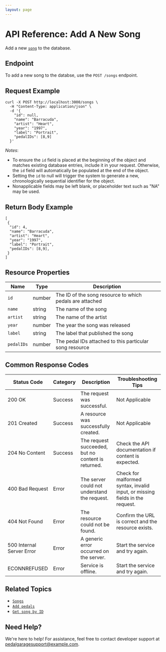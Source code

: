 ```yaml
---
layout: page
---
```


# API Reference: Add A New Song

Add a new [`song`](pg-resource-songs.md) to the database.

## Endpoint

To add a new song to the databse, use the `POST /songs` endpoint.

## Request Example

```shell
curl -X POST http://localhost:3000/songs \
  -H "Content-Type: application/json" \
  -d '{
    "id": null,
    "name": "Barracuda",
    "artist": "Heart",
    "year": "1997",
    "label": "Portrait",
    "pedalIDs": [8,9]
  }'
```

*Notes*:

* To ensure the `id` field is placed at the beginning of the object and matches existing database entries, include it in your request. Otherwise, the `id` field will automatically be populated at the end of the object.
* Setting the `id` to null will trigger the system to generate a new, chronologically sequential identifier for the object.
* Nonapplicable fields may be left blank, or placeholder text such as "NA" may be used.


## Return Body Example

```shell
[
 {
  "id": 4,
  "name": "Barracuda",
  "artist": "Heart",
  "year": "1997",
  "label": "Portrait",
  "pedalIDs": [8,9],
 }
]
```

## Resource Properties

| Name | Type | Description |
| ------------- | ----------- | ----------- |
| `id` | number | The ID of the song resource to which pedals are attached |
| `name` | string | The name of the song |
| `artist` | string | The name of the artist |
| `year` | number | The year the song was released |
| `label` | string | The label that published the song |
| `pedalIDs` | number | The pedal IDs attached to this particular song resource |

## Common Response Codes

| Status Code      | Category       | Description | Troubleshooting Tips |
|------------------|----------------|-------------|----------------------|
| 200 OK           | Success        | The request was successful. | Not Applicable |
| 201 Created      | Success        | A resource was successfully created. | Not Applicable |
| 204 No Content   | Success        | The request succeeded, but no content is returned. | Check the API documentation if content is expected. |
| 400 Bad Request  | Error   | The server could not understand the request. | Check for malformed syntax, invalid input, or missing fields in the request. |
| 404 Not Found    | Error   | The resource could not be found. | Confirm the URL is correct and the resource exists. |
| 500 Internal Server Error | Error | A generic error occurred on the server. | Start the service and try again. |
| ECONNREFUSED | Error | Service is offline. | Start the service and try again. |

## Related Topics

* [`Songs`](pg-resource-songs.md)
* [`Add pedals`](pg-reference-add-pedals.md)
* [`Get song by ID`](pg-reference-get-song-by-id.md)

## Need Help?

We're here to help! For assistance, feel free to contact developer support at pedalgaragesupport@example.com.